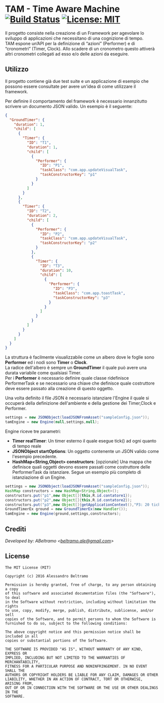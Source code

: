 TAM - Time Aware Machine [![Build Status](https://travis-ci.org/ABeltramo/TAMDroid.svg?branch=master)](https://travis-ci.org/ABeltramo/TAMDroid) [![License: MIT](https://img.shields.io/badge/License-MIT-lightgrey.svg)](https://opensource.org/licenses/MIT)
==========

Il progetto consiste nella creazione di un Framework per agevolare lo sviluppo di applicazioni che necessitano di una cognizione di tempo.  
TAM espone un’API per la definizione di “azioni” (Performer) e di “cronometri” (Timer, Clock). Allo scadere di un cronometro questo attiverà altri cronometri collegati ad esso e/o delle azioni da eseguire.

Utilizzo
-------

Il progetto contiene già due test suite e un applicazione di esempio che possono essere consultate per avere un'idea di come utilizzare il framework.  

Per definire il comportamento del framework è necessario innanzitutto scrivere un documento JSON valido. Un esempio è il seguente:
```json
{
  "GroundTimer": {
    "duration": 1,
    "child": [
      {
        "Timer": {
          "ID": "T1",
          "duration": 1,
          "child": [
            {
              "Performer": {
                "ID": "P1",
                "taskClass": "com.app.updateVisualTask",
                "taskConstructorKey": "p1"
              }
            }
          ]
        }
      },
      {
        "Timer": {
          "ID": "T2",
          "duration": 2,
          "child": [
            {
              "Performer": {
                "ID": "P2",
                "taskClass": "com.app.updateVisualTask",
                "taskConstructorKey": "p2"
              }
            },
            {
              "Timer": {
                "ID": "T3",
                "duration": 10,
                "child": [
                  {
                    "Performer": {
                      "ID": "P3",
                      "taskClass": "com.app.toastTask",
                      "taskConstructorKey": "p3"
                    }
                  }
                ]
              }
            }
          ]
        }
      }
    ]
  }
}
```
La struttura è facilmente visualizzabile come un albero dove le foglie sono **Performer** ed i nodi sono **Timer** o **Clock**.  
La radice dell'albero è sempre un **GroundTimer** il quale può avere una durata variabile come qualsiasi Timer.  
Per i **Performer** è necessario definire quale classe ridefinisce PerformerTask e se necessario una chiave che definisce quale costruttore deve essere passato alla creazione di questo oggetto.

Una volta definito il file JSON è necessario istanziare l'Engine il quale si occuperà della definizione dell'ambiente e della gestione dei Timer,Clock e Performer.
```java
settings = new JSONObject(loadJSONFromAsset("sampleConfig.json"));
tamEngine = new Engine(null,settings,null);
```
Engine riceve tre parametri:
* **Timer realTimer**: Un timer esterno il quale esegue tick() ad ogni quanto di tempo reale
* **JSONObject startOptions**: Un oggetto contenente un JSON valido come l'esempio precedente.
* **HashMap<String,Object> constructors**: [opzionale] Una mappa che definisce quali oggetti devono essere passati come costruttore delle PerformerTask da istanziare.
Segue un esempio più completo di istanziazione di un Engine.

```java
settings = new JSONObject(loadJSONFromAsset("sampleConfig.json"));
HashMap constructors = new HashMap<String,Object>();
constructors.put("p1",new Object[]{this,R.id.contatore1});
constructors.put("p2",new Object[]{this,R.id.contatore2});
constructors.put("p3",new Object[]{getApplicationContext(),"P3: 20 tick"});
GroundTimerEx ground = new GroundTimerEx(new Handler());
tamEngine = new Engine(ground,settings,constructors);
```
Crediti
-------
*Developed by: ABeltramo <[beltramo.ale@gmail.com](beltramo.ale@gmail.com)>*
	
License
-------
	The MIT License (MIT)

	Copyright (c) 2016 Alessandro Beltramo

	Permission is hereby granted, free of charge, to any person obtaining a copy
	of this software and associated documentation files (the "Software"), to deal
	in the Software without restriction, including without limitation the rights
	to use, copy, modify, merge, publish, distribute, sublicense, and/or sell
	copies of the Software, and to permit persons to whom the Software is
	furnished to do so, subject to the following conditions:

	The above copyright notice and this permission notice shall be included in all
	copies or substantial portions of the Software.

	THE SOFTWARE IS PROVIDED "AS IS", WITHOUT WARRANTY OF ANY KIND, EXPRESS OR
	IMPLIED, INCLUDING BUT NOT LIMITED TO THE WARRANTIES OF MERCHANTABILITY,
	FITNESS FOR A PARTICULAR PURPOSE AND NONINFRINGEMENT. IN NO EVENT SHALL THE
	AUTHORS OR COPYRIGHT HOLDERS BE LIABLE FOR ANY CLAIM, DAMAGES OR OTHER
	LIABILITY, WHETHER IN AN ACTION OF CONTRACT, TORT OR OTHERWISE, ARISING FROM,
	OUT OF OR IN CONNECTION WITH THE SOFTWARE OR THE USE OR OTHER DEALINGS IN THE
	SOFTWARE.
